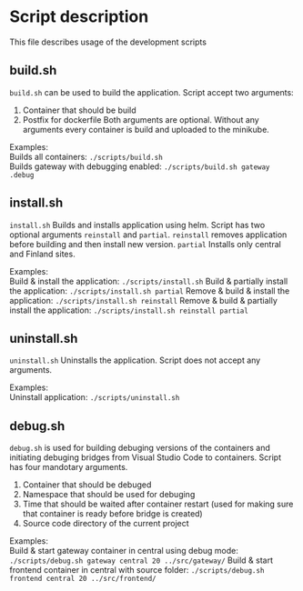 # Script description

This file describes usage of the development scripts

## build.sh

`build.sh` can be used to build the application. Script accept two arguments:

1. Container that should be build
2. Postfix for dockerfile
   Both arguments are optional. Without any arguments every container is build and uploaded to the minikube.

Examples:  
Builds all containers: `./scripts/build.sh`  
Builds gateway with debugging enabled: `./scripts/build.sh gateway .debug`

## install.sh

`install.sh` Builds and installs application using helm. Script has two optional arguments `reinstall` and `partial`. `reinstall` removes application before building and then install new version. `partial` Installs only central and Finland sites.

Examples:  
Build & install the application: `./scripts/install.sh`
Build & partially install the application: `./scripts/install.sh partial`
Remove & build & install the application: `./scripts/install.sh reinstall`
Remove & build & partially install the application: `./scripts/install.sh reinstall partial`

## uninstall.sh

`uninstall.sh` Uninstalls the application. Script does not accept any arguments.

Examples:  
Uninstall application: `./scripts/uninstall.sh`

## debug.sh

`debug.sh` is used for building debuging versions of the containers and initiating debuging bridges from Visual Studio Code to containers. Script has four mandotary arguments.

1. Container that should be debuged
2. Namespace that should be used for debuging
3. Time that should be waited after container restart (used for making sure that container is ready before bridge is created)
4. Source code directory of the current project

Examples:  
Build & start gateway container in central using debug mode: `./scripts/debug.sh gateway central 20 ../src/gateway/`
Build & start frontend container in central with source folder: `./scripts/debug.sh frontend central 20 ../src/frontend/`

